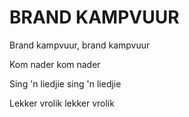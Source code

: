 # BRAND KAMPVUUR

Brand kampvuur, brand kampvuur

Kom nader kom nader

Sing 'n liedjie sing 'n liedjie

Lekker vrolik lekker vrolik

